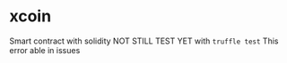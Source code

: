 # xcoin
Smart contract with solidity
NOT STILL TEST YET with `truffle test`
This error able in issues
